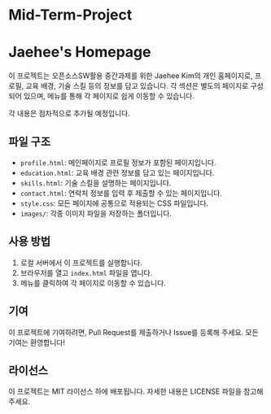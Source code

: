 # Mid-Term-Project

# Jaehee's Homepage

이 프로젝트는 오픈소스SW활용 중간과제를 위한 Jaehee Kim의 개인 홈페이지로, 프로필, 교육 배경, 기술 스킬 등의 정보를 담고 있습니다. 각 섹션은 별도의 페이지로 구성되어 있으며, 메뉴를 통해 각 페이지로 쉽게 이동할 수 있습니다.

각 내용은 점차적으로 추가될 예정입니다.

## 파일 구조

- `profile.html`: 메인페이지로 프로필 정보가 포함된 페이지입니다.
- `education.html`: 교육 배경 관련 정보를 담고 있는 페이지입니다.
- `skills.html`: 기술 스킬을 설명하는 페이지입니다.
- `contact.html`: 연락처 정보를 입력 후 제출할 수 있는 페이지입니다.
- `style.css`: 모든 페이지에 공통으로 적용되는 CSS 파일입니다.
- `images/`: 각종 이미지 파일을 저장하는 폴더입니다.


## 사용 방법

1. 로컬 서버에서 이 프로젝트를 실행합니다.
2. 브라우저를 열고 `index.html` 파일을 엽니다.
3. 메뉴를 클릭하여 각 페이지로 이동할 수 있습니다.

## 기여

이 프로젝트에 기여하려면, Pull Request를 제출하거나 Issue를 등록해 주세요. 모든 기여는 환영합니다!

## 라이선스

이 프로젝트는 MIT 라이선스 하에 배포됩니다. 자세한 내용은 LICENSE 파일을 참고해 주세요.
